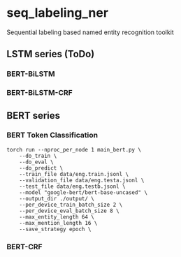 # seq_labeling_ner
Sequential labeling based named entity recognition toolkit


## LSTM series (ToDo)
### BERT-BiLSTM

### BERT-BiLSTM-CRF


## BERT series
### BERT Token Classification
```
torch run --nproc_per_node 1 main_bert.py \
    --do_train \
    --do_eval \
    --do_predict \
    --train_file data/eng.train.jsonl \
    --validation_file data/eng.testa.jsonl \
    --test_file data/eng.testb.jsonl \
    --model "google-bert/bert-base-uncased" \
    --output_dir ./output/ \
    --per_device_train_batch_size 2 \
    --per_device_eval_batch_size 8 \
    --max_entity_length 64 \
    --max_mention_length 16 \
    --save_strategy epoch \
```

### BERT-CRF
```
```
